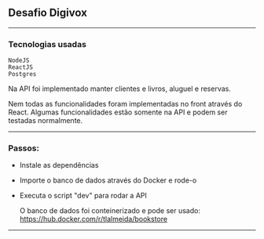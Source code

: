 ## Desafio Digivox

<hr>

### Tecnologias usadas

```
NodeJS
ReactJS
Postgres
```

Na API foi implementado manter clientes e livros, aluguel e reservas. 

Nem todas as funcionalidades foram implementadas no front através do React. Algumas funcionalidades estão somente na API e podem ser testadas normalmente.

<hr>

### Passos:

- Instale as dependências

- Importe o banco de dados através do Docker e rode-o

- Executa o script "dev" para rodar a API

  

  O banco de dados foi conteinerizado e pode ser usado: https://hub.docker.com/r/tlalmeida/bookstore

<hr>







